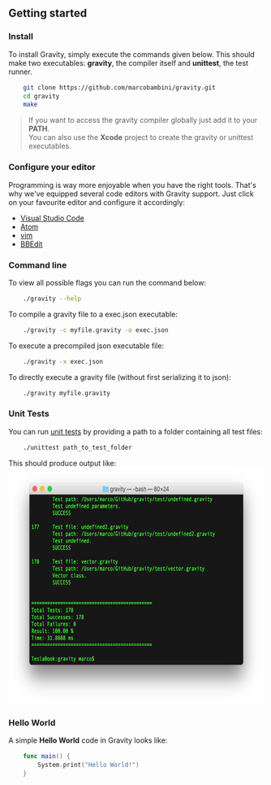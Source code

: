 ## Getting started

### Install
To install Gravity, simply execute the commands given below. This should make two executables: **gravity**, the compiler itself and **unittest**, the test runner.
```bash
	git clone https://github.com/marcobambini/gravity.git
	cd gravity
	make
```

> If you want to access the gravity compiler globally just add it to your **PATH**.  
You can also use the **Xcode** project to create the gravity or unittest executables.

### Configure your editor
Programming is way more enjoyable when you have the right tools. That's why we've equipped several code editors with Gravity support. Just click on your favourite editor and configure it accordingly:
* [Visual Studio Code](https://github.com/Dohxis/vscode-gravity)
* [Atom](https://github.com/Tribex/atom-language-gravity)
* [vim](https://github.com/hallzy/gravity.vim)
* [BBEdit](https://github.com/marcobambini/bbedit-gravity)

### Command line
To view all possible flags you can run the command below:
```bash
	./gravity --help
```

To compile a gravity file to a exec.json executable:
```bash
	./gravity -c myfile.gravity -o exec.json
```

To execute a precompiled json executable file:
```bash
	./gravity -x exec.json
```

To directly execute a gravity file (without first serializing it to json):
```bash
	./gravity myfile.gravity
```
### Unit Tests
You can run [unit tests](unittest.md) by providing a path to a folder containing all test files:
```bash
	./unittest path_to_test_folder
```
This should produce output like:
	<img src="assets/images/unittest.png" width="666px" height="466px">

			
### Hello World
A simple <strong>Hello World</strong> code in Gravity looks like:
```swift
	func main() {
		System.print("Hello World!")
	}
```
